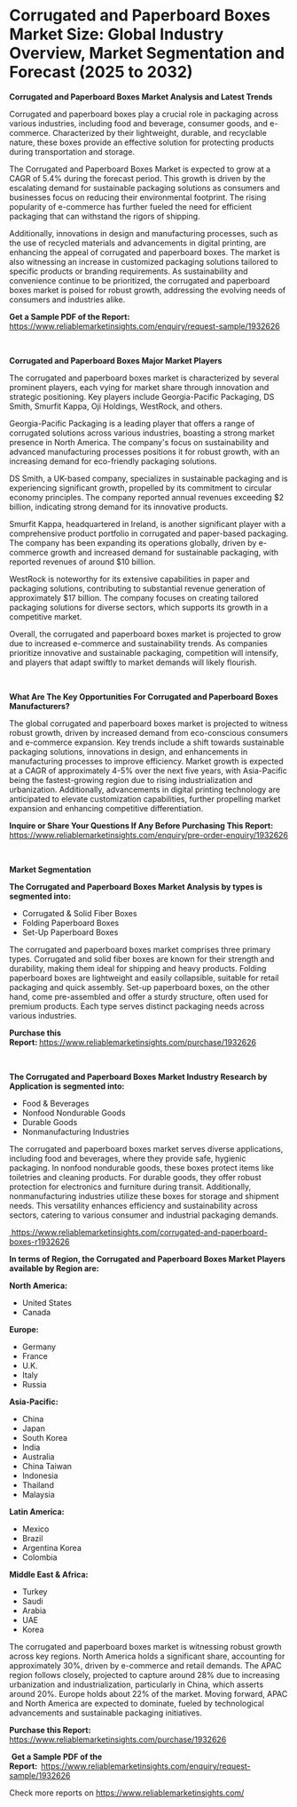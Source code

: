 <p><h1>Corrugated and Paperboard Boxes Market Size: Global Industry Overview, Market Segmentation and Forecast (2025 to 2032)</h1></p><p><strong>Corrugated and Paperboard Boxes Market Analysis and Latest Trends</strong></p>
<p><p>Corrugated and paperboard boxes play a crucial role in packaging across various industries, including food and beverage, consumer goods, and e-commerce. Characterized by their lightweight, durable, and recyclable nature, these boxes provide an effective solution for protecting products during transportation and storage. </p><p>The Corrugated and Paperboard Boxes Market is expected to grow at a CAGR of 5.4% during the forecast period. This growth is driven by the escalating demand for sustainable packaging solutions as consumers and businesses focus on reducing their environmental footprint. The rising popularity of e-commerce has further fueled the need for efficient packaging that can withstand the rigors of shipping. </p><p>Additionally, innovations in design and manufacturing processes, such as the use of recycled materials and advancements in digital printing, are enhancing the appeal of corrugated and paperboard boxes. The market is also witnessing an increase in customized packaging solutions tailored to specific products or branding requirements. As sustainability and convenience continue to be prioritized, the corrugated and paperboard boxes market is poised for robust growth, addressing the evolving needs of consumers and industries alike.</p></p>
<p><strong>Get a Sample PDF of the Report:&nbsp;</strong> <a href="https://www.reliablemarketinsights.com/enquiry/request-sample/1932626?utm_campaign=2262&utm_medium=2&utm_source=Github&utm_content=ia&utm_term=30012025&utm_id=corrugated-and-paperboard-boxes">https://www.reliablemarketinsights.com/enquiry/request-sample/1932626</a></p>
<p>&nbsp;</p>
<p><strong>Corrugated and Paperboard Boxes Major Market Players</strong></p>
<p><p>The corrugated and paperboard boxes market is characterized by several prominent players, each vying for market share through innovation and strategic positioning. Key players include Georgia-Pacific Packaging, DS Smith, Smurfit Kappa, Oji Holdings, WestRock, and others. </p><p>Georgia-Pacific Packaging is a leading player that offers a range of corrugated solutions across various industries, boasting a strong market presence in North America. The company's focus on sustainability and advanced manufacturing processes positions it for robust growth, with an increasing demand for eco-friendly packaging solutions.</p><p>DS Smith, a UK-based company, specializes in sustainable packaging and is experiencing significant growth, propelled by its commitment to circular economy principles. The company reported annual revenues exceeding $2 billion, indicating strong demand for its innovative products.</p><p>Smurfit Kappa, headquartered in Ireland, is another significant player with a comprehensive product portfolio in corrugated and paper-based packaging. The company has been expanding its operations globally, driven by e-commerce growth and increased demand for sustainable packaging, with reported revenues of around $10 billion.</p><p>WestRock is noteworthy for its extensive capabilities in paper and packaging solutions, contributing to substantial revenue generation of approximately $17 billion. The company focuses on creating tailored packaging solutions for diverse sectors, which supports its growth in a competitive market.</p><p>Overall, the corrugated and paperboard boxes market is projected to grow due to increased e-commerce and sustainability trends. As companies prioritize innovative and sustainable packaging, competition will intensify, and players that adapt swiftly to market demands will likely flourish.</p></p>
<p>&nbsp;</p>
<p><strong>What Are The Key Opportunities For Corrugated and Paperboard Boxes Manufacturers?</strong></p>
<p><p>The global corrugated and paperboard boxes market is projected to witness robust growth, driven by increased demand from eco-conscious consumers and e-commerce expansion. Key trends include a shift towards sustainable packaging solutions, innovations in design, and enhancements in manufacturing processes to improve efficiency. Market growth is expected at a CAGR of approximately 4-5% over the next five years, with Asia-Pacific being the fastest-growing region due to rising industrialization and urbanization. Additionally, advancements in digital printing technology are anticipated to elevate customization capabilities, further propelling market expansion and enhancing competitive differentiation.</p></p>
<p><strong>Inquire or Share Your Questions If Any Before Purchasing This Report:</strong> <a href="https://www.reliablemarketinsights.com/enquiry/pre-order-enquiry/1932626?utm_campaign=2262&utm_medium=2&utm_source=Github&utm_content=ia&utm_term=30012025&utm_id=corrugated-and-paperboard-boxes">https://www.reliablemarketinsights.com/enquiry/pre-order-enquiry/1932626</a></p>
<p>&nbsp;</p>
<p><strong>Market Segmentation</strong></p>
<p><strong>The Corrugated and Paperboard Boxes Market Analysis by types is segmented into:</strong></p>
<p><ul><li>Corrugated & Solid Fiber Boxes</li><li>Folding Paperboard Boxes</li><li>Set-Up Paperboard Boxes</li></ul></p>
<p><p>The corrugated and paperboard boxes market comprises three primary types. Corrugated and solid fiber boxes are known for their strength and durability, making them ideal for shipping and heavy products. Folding paperboard boxes are lightweight and easily collapsible, suitable for retail packaging and quick assembly. Set-up paperboard boxes, on the other hand, come pre-assembled and offer a sturdy structure, often used for premium products. Each type serves distinct packaging needs across various industries.</p></p>
<p><strong>Purchase this Report:&nbsp;</strong><a href="https://www.reliablemarketinsights.com/purchase/1932626?utm_campaign=2262&utm_medium=2&utm_source=Github&utm_content=ia&utm_term=30012025&utm_id=corrugated-and-paperboard-boxes">https://www.reliablemarketinsights.com/purchase/1932626</a></p>
<p>&nbsp;</p>
<p><strong>The Corrugated and Paperboard Boxes Market Industry Research by Application is segmented into:</strong></p>
<p><ul><li>Food & Beverages</li><li>Nonfood Nondurable Goods</li><li>Durable Goods</li><li>Nonmanufacturing Industries</li></ul></p>
<p><p>The corrugated and paperboard boxes market serves diverse applications, including food and beverages, where they provide safe, hygienic packaging. In nonfood nondurable goods, these boxes protect items like toiletries and cleaning products. For durable goods, they offer robust protection for electronics and furniture during transit. Additionally, nonmanufacturing industries utilize these boxes for storage and shipment needs. This versatility enhances efficiency and sustainability across sectors, catering to various consumer and industrial packaging demands.</p></p>
<p><a href="https://www.reliablemarketinsights.com/corrugated-and-paperboard-boxes-r1932626?utm_campaign=2262&utm_medium=2&utm_source=Github&utm_content=ia&utm_term=30012025&utm_id=corrugated-and-paperboard-boxes">&nbsp;https://www.reliablemarketinsights.com/corrugated-and-paperboard-boxes-r1932626</a></p>
<p><strong>In terms of Region, the Corrugated and Paperboard Boxes Market Players available by Region are:</strong></p>
<p>
    <p> <strong> North America: </strong>
        <ul>
            <li>United States</li>
            <li>Canada</li>
        </ul>
        </p> 
    <p> <strong> Europe: </strong>
        <ul>
            <li>Germany</li>
            <li>France</li>
            <li>U.K.</li>
            <li>Italy</li>
            <li>Russia</li>
        </ul>
        </p> 
    <p> <strong> Asia-Pacific: </strong>
        <ul>
            <li>China</li>
            <li>Japan</li>
            <li>South Korea</li>
            <li>India</li>
            <li>Australia</li>
            <li>China Taiwan</li>
            <li>Indonesia</li>
            <li>Thailand</li>
            <li>Malaysia</li>
        </ul>
        </p> 
    <p> <strong> Latin America: </strong>
        <ul>
            <li>Mexico</li>
            <li>Brazil</li>
            <li>Argentina Korea</li>
            <li>Colombia</li>
        </ul>
        </p> 
    <p> <strong> Middle East & Africa: </strong>
        <ul>
            <li>Turkey</li>
            <li>Saudi</li>
            <li>Arabia</li>
            <li>UAE</li>
            <li>Korea</li>
        </ul>
    </p>
    </p>
<p><p>The corrugated and paperboard boxes market is witnessing robust growth across key regions. North America holds a significant share, accounting for approximately 30%, driven by e-commerce and retail demands. The APAC region follows closely, projected to capture around 28% due to increasing urbanization and industrialization, particularly in China, which asserts around 20%. Europe holds about 22% of the market. Moving forward, APAC and North America are expected to dominate, fueled by technological advancements and sustainable packaging initiatives.</p></p>
<p><strong>Purchase this Report: </strong><a href="https://www.reliablemarketinsights.com/purchase/1932626?utm_campaign=2262&utm_medium=2&utm_source=Github&utm_content=ia&utm_term=30012025&utm_id=corrugated-and-paperboard-boxes">https://www.reliablemarketinsights.com/purchase/1932626</a></p>
<p>&nbsp;<strong>Get a Sample PDF of the Report:&nbsp;&nbsp;</strong><a href="https://www.reliablemarketinsights.com/enquiry/request-sample/1932626?utm_campaign=2262&utm_medium=2&utm_source=Github&utm_content=ia&utm_term=30012025&utm_id=corrugated-and-paperboard-boxes">https://www.reliablemarketinsights.com/enquiry/request-sample/1932626</a></p>
<p><strong></strong></p>
<p>Check more reports on <a href="https://www.reliablemarketinsights.com/?utm_campaign=2262&utm_medium=2&utm_source=Github&utm_content=ia&utm_term=30012025&utm_id=corrugated-and-paperboard-boxes">https://www.reliablemarketinsights.com/</a></p>